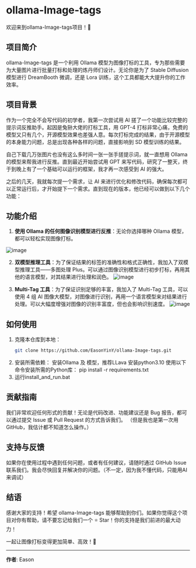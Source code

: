# ollama-Image-tags

欢迎来到ollama-Image-tags项目！🎉

## 项目简介

ollama-Image-tags 是一个利用 Ollama 模型为图像打标的工具，专为那些需要为大量图片进行批量打标和处理的炼丹师们设计。无论你是为了 Stable Diffusion 模型进行 DreamBooth 微调，还是 Lora 训练，这个工具都能大大提升你的工作效率。

## 项目背景

作为一个完全不会写代码的初学者，我第一次尝试用 AI 搓了一个功能比较完整的提示词反推助手。起因是兔狲大佬的打标工具，用 GPT-4 打标非常心痛，免费的模型又只有几个，开源模型效果也差强人意。每次打标完成的结果，由于开源模型的本身能力问题，总是出现各种各样的问题，直接影响到 SD 模型训练的结果。

自己下载几万张图片也没有这么多时间一张一张手搓提示词，就一直想用 Ollama 的模型来帮我进行反推。直到最近开始尝试用 GPT 来写代码，研究了一整天，终于到晚上有了一个基础可以运行的框架，我才再一次感受到 AI 的强大。

之后的几天，我就每次提一个需求，让 AI 来进行优化和修改代码，确保每次都可以正常运行后，才开始提下一个需求。直到现在的版本，他已经可以做到以下几个功能：

## 功能介绍

1. **使用 Ollama 的任何图像识别模型进行反推**：无论你选择哪种 Ollama 模型，都可以轻松实现图像打标。

![image](https://github.com/user-attachments/assets/195ac2cf-8246-423f-9f86-2af26bbaf856)

2. **双模型推理工具**：为了保证结果的标签的准确性和格式正确性，我加入了双模型推理工具——多图处理 Plus。可以通过图像识别模型进行初步打标，再用其他的语言模型，对其结果进行处理和润色。
![image](https://github.com/user-attachments/assets/1cb2e6b0-f19e-4509-ae1a-f876ddaf864c)

3. **Multi-Tag 工具**：为了保证识别足够的丰富，我加入了 Multi-Tag 工具，可以使用 4 组 AI 图像大模型，对图像进行识别，再用一个语言模型来对结果进行处理。可以大幅度增强对图像的识别丰富度，但也会影响识别速度。
![image](https://github.com/user-attachments/assets/c6339bce-8e14-450f-a806-00fd1332a736)

## 如何使用

1. 克隆本仓库到本地：
    ```bash
    git clone https://github.com/EasonYinY/ollama-Image-tags.git
    ```
2. 安装所需依赖：
    安装Ollama 及 模型，推荐LLava
    安装python3.10
    使用以下命令安装所需的Python库：
    pip install -r requirements.txt
3. 运行install_and_run.bat


## 贡献指南

我们非常欢迎任何形式的贡献！无论是代码改进、功能建议还是 Bug 报告，都可以通过提交 Issue 或 Pull Request 的方式告诉我们。
（但是我也是第一次用GitHub，我估计都不知道怎么操作。）

## 支持与反馈

如果你在使用过程中遇到任何问题，或者有任何建议，请随时通过 GitHub Issue 联系我们。我会尽快回复并解决你的问题。（不一定，因为我不懂代码，只能用AI来调试）

## 结语

感谢大家的支持！希望 ollama-Image-tags 能够帮助到你们。如果你觉得这个项目对你有帮助，请不要忘记给我们一个 ⭐️ Star！你的支持是我们前进的最大动力！

一起让图像打标变得更加简单、高效！💪

---

**作者**: Eason
